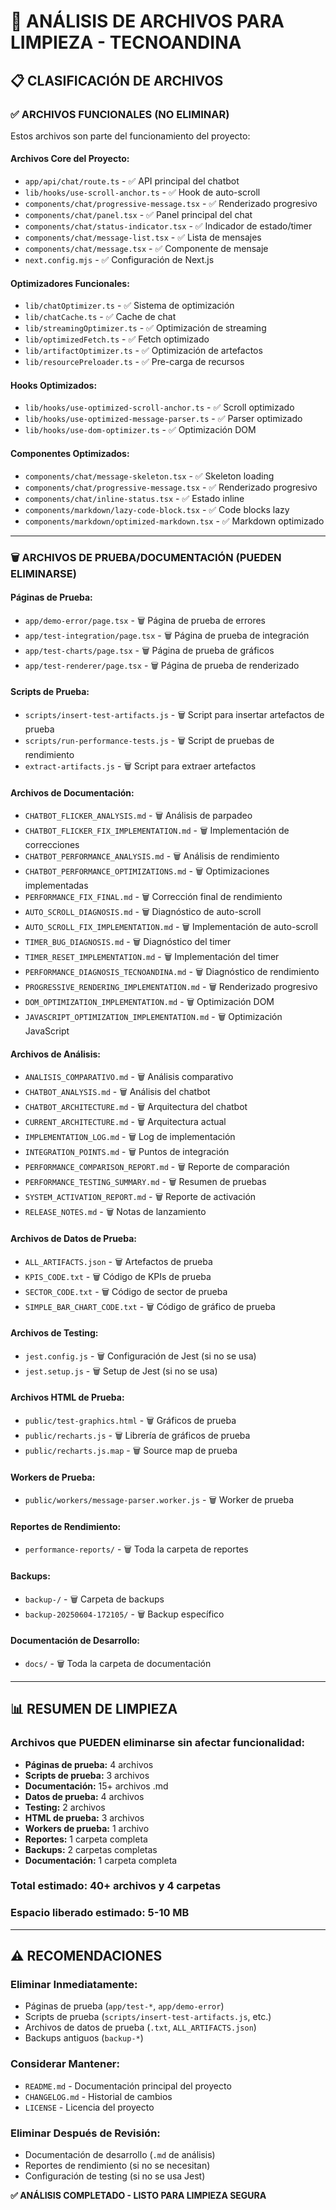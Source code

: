 # 🧹 ANÁLISIS DE ARCHIVOS PARA LIMPIEZA - TECNOANDINA

## 📋 **CLASIFICACIÓN DE ARCHIVOS**

### **✅ ARCHIVOS FUNCIONALES (NO ELIMINAR)**
Estos archivos son parte del funcionamiento del proyecto:

#### **Archivos Core del Proyecto:**
- `app/api/chat/route.ts` - ✅ API principal del chatbot
- `lib/hooks/use-scroll-anchor.ts` - ✅ Hook de auto-scroll
- `components/chat/progressive-message.tsx` - ✅ Renderizado progresivo
- `components/chat/panel.tsx` - ✅ Panel principal del chat
- `components/chat/status-indicator.tsx` - ✅ Indicador de estado/timer
- `components/chat/message-list.tsx` - ✅ Lista de mensajes
- `components/chat/message.tsx` - ✅ Componente de mensaje
- `next.config.mjs` - ✅ Configuración de Next.js

#### **Optimizadores Funcionales:**
- `lib/chatOptimizer.ts` - ✅ Sistema de optimización
- `lib/chatCache.ts` - ✅ Cache de chat
- `lib/streamingOptimizer.ts` - ✅ Optimización de streaming
- `lib/optimizedFetch.ts` - ✅ Fetch optimizado
- `lib/artifactOptimizer.ts` - ✅ Optimización de artefactos
- `lib/resourcePreloader.ts` - ✅ Pre-carga de recursos

#### **Hooks Optimizados:**
- `lib/hooks/use-optimized-scroll-anchor.ts` - ✅ Scroll optimizado
- `lib/hooks/use-optimized-message-parser.ts` - ✅ Parser optimizado
- `lib/hooks/use-dom-optimizer.ts` - ✅ Optimización DOM

#### **Componentes Optimizados:**
- `components/chat/message-skeleton.tsx` - ✅ Skeleton loading
- `components/chat/progressive-message.tsx` - ✅ Renderizado progresivo
- `components/chat/inline-status.tsx` - ✅ Estado inline
- `components/markdown/lazy-code-block.tsx` - ✅ Code blocks lazy
- `components/markdown/optimized-markdown.tsx` - ✅ Markdown optimizado

---

### **🗑️ ARCHIVOS DE PRUEBA/DOCUMENTACIÓN (PUEDEN ELIMINARSE)**

#### **Páginas de Prueba:**
- `app/demo-error/page.tsx` - 🗑️ Página de prueba de errores
- `app/test-integration/page.tsx` - 🗑️ Página de prueba de integración
- `app/test-charts/page.tsx` - 🗑️ Página de prueba de gráficos
- `app/test-renderer/page.tsx` - 🗑️ Página de prueba de renderizado

#### **Scripts de Prueba:**
- `scripts/insert-test-artifacts.js` - 🗑️ Script para insertar artefactos de prueba
- `scripts/run-performance-tests.js` - 🗑️ Script de pruebas de rendimiento
- `extract-artifacts.js` - 🗑️ Script para extraer artefactos

#### **Archivos de Documentación:**
- `CHATBOT_FLICKER_ANALYSIS.md` - 🗑️ Análisis de parpadeo
- `CHATBOT_FLICKER_FIX_IMPLEMENTATION.md` - 🗑️ Implementación de correcciones
- `CHATBOT_PERFORMANCE_ANALYSIS.md` - 🗑️ Análisis de rendimiento
- `CHATBOT_PERFORMANCE_OPTIMIZATIONS.md` - 🗑️ Optimizaciones implementadas
- `PERFORMANCE_FIX_FINAL.md` - 🗑️ Corrección final de rendimiento
- `AUTO_SCROLL_DIAGNOSIS.md` - 🗑️ Diagnóstico de auto-scroll
- `AUTO_SCROLL_FIX_IMPLEMENTATION.md` - 🗑️ Implementación de auto-scroll
- `TIMER_BUG_DIAGNOSIS.md` - 🗑️ Diagnóstico del timer
- `TIMER_RESET_IMPLEMENTATION.md` - 🗑️ Implementación del timer
- `PERFORMANCE_DIAGNOSIS_TECNOANDINA.md` - 🗑️ Diagnóstico de rendimiento
- `PROGRESSIVE_RENDERING_IMPLEMENTATION.md` - 🗑️ Renderizado progresivo
- `DOM_OPTIMIZATION_IMPLEMENTATION.md` - 🗑️ Optimización DOM
- `JAVASCRIPT_OPTIMIZATION_IMPLEMENTATION.md` - 🗑️ Optimización JavaScript

#### **Archivos de Análisis:**
- `ANALISIS_COMPARATIVO.md` - 🗑️ Análisis comparativo
- `CHATBOT_ANALYSIS.md` - 🗑️ Análisis del chatbot
- `CHATBOT_ARCHITECTURE.md` - 🗑️ Arquitectura del chatbot
- `CURRENT_ARCHITECTURE.md` - 🗑️ Arquitectura actual
- `IMPLEMENTATION_LOG.md` - 🗑️ Log de implementación
- `INTEGRATION_POINTS.md` - 🗑️ Puntos de integración
- `PERFORMANCE_COMPARISON_REPORT.md` - 🗑️ Reporte de comparación
- `PERFORMANCE_TESTING_SUMMARY.md` - 🗑️ Resumen de pruebas
- `SYSTEM_ACTIVATION_REPORT.md` - 🗑️ Reporte de activación
- `RELEASE_NOTES.md` - 🗑️ Notas de lanzamiento

#### **Archivos de Datos de Prueba:**
- `ALL_ARTIFACTS.json` - 🗑️ Artefactos de prueba
- `KPIS_CODE.txt` - 🗑️ Código de KPIs de prueba
- `SECTOR_CODE.txt` - 🗑️ Código de sector de prueba
- `SIMPLE_BAR_CHART_CODE.txt` - 🗑️ Código de gráfico de prueba

#### **Archivos de Testing:**
- `jest.config.js` - 🗑️ Configuración de Jest (si no se usa)
- `jest.setup.js` - 🗑️ Setup de Jest (si no se usa)

#### **Archivos HTML de Prueba:**
- `public/test-graphics.html` - 🗑️ Gráficos de prueba
- `public/recharts.js` - 🗑️ Librería de gráficos de prueba
- `public/recharts.js.map` - 🗑️ Source map de prueba

#### **Workers de Prueba:**
- `public/workers/message-parser.worker.js` - 🗑️ Worker de prueba

#### **Reportes de Rendimiento:**
- `performance-reports/` - 🗑️ Toda la carpeta de reportes

#### **Backups:**
- `backup-/` - 🗑️ Carpeta de backups
- `backup-20250604-172105/` - 🗑️ Backup específico

#### **Documentación de Desarrollo:**
- `docs/` - 🗑️ Toda la carpeta de documentación

---

## 📊 **RESUMEN DE LIMPIEZA**

### **Archivos que PUEDEN eliminarse sin afectar funcionalidad:**
- **Páginas de prueba:** 4 archivos
- **Scripts de prueba:** 3 archivos
- **Documentación:** 15+ archivos .md
- **Datos de prueba:** 4 archivos
- **Testing:** 2 archivos
- **HTML de prueba:** 3 archivos
- **Workers de prueba:** 1 archivo
- **Reportes:** 1 carpeta completa
- **Backups:** 2 carpetas completas
- **Documentación:** 1 carpeta completa

### **Total estimado:** 40+ archivos y 4 carpetas

### **Espacio liberado estimado:** 5-10 MB

---

## ⚠️ **RECOMENDACIONES**

### **Eliminar Inmediatamente:**
- Páginas de prueba (`app/test-*`, `app/demo-error`)
- Scripts de prueba (`scripts/insert-test-artifacts.js`, etc.)
- Archivos de datos de prueba (`.txt`, `ALL_ARTIFACTS.json`)
- Backups antiguos (`backup-*`)

### **Considerar Mantener:**
- `README.md` - Documentación principal del proyecto
- `CHANGELOG.md` - Historial de cambios
- `LICENSE` - Licencia del proyecto

### **Eliminar Después de Revisión:**
- Documentación de desarrollo (`.md` de análisis)
- Reportes de rendimiento (si no se necesitan)
- Configuración de testing (si no se usa Jest)

**✅ ANÁLISIS COMPLETADO - LISTO PARA LIMPIEZA SEGURA**
